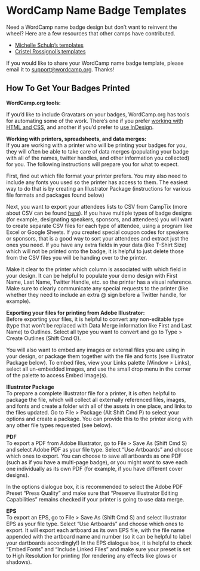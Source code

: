 # WordCamp Name Badge Templates

Need a WordCamp name badge design but don’t want to reinvent the wheel? Here are a few resources that other camps have contributed.

*   [Michelle Schulp’s templates](https://github.com/marktimemedia/WordCamp-Badge-Templates)
*   [Cristel Rossignol’s templates](https://make.wordpress.org/community/2016/11/07/wordcamp-design-kit-producing-assets-and-finding-a/)

If you would like to share your WordCamp name badge template, please email it to support@wordcamp.org. Thanks!

## How To Get Your Badges Printed

**WordCamp.org tools:**

If you’d like to include Gravatars on your badges, WordCamp.org has tools for automating some of the work. There’s one if you prefer [working with HTML and CSS](https://make.wordpress.org/community/handbook/wordcamp-organizer/first-steps/helpful-documents-and-templates/create-wordcamp-badges-with-gravatars/personalized-badges-with-html-css/#respond), and another if you’d prefer to [use InDesign](https://make.wordpress.org/community/handbook/wordcamp-organizer/first-steps/helpful-documents-and-templates/create-wordcamp-badges-with-gravatars/personalized-badges-with-indesign/#respond).

**Working with printers, spreadsheets, and data merges:**  
If you are working with a printer who will be printing your badges for you, they will often be able to take care of data merges (populating your badge with all of the names, twitter handles, and other information you collected) for you. The following instructions will prepare you for what to expect.

First, find out which file format your printer prefers. You may also need to include any fonts you used so the printer has access to them. The easiest way to do that is by creating an Illustrator Package (instructions for various file formats and packages found below)

Next, you want to export your attendees lists to CSV from CampTix (more about CSV can be found [here](https://make.wordpress.org/community/handbook/wordcamp-organizer-handbook/first-steps/helpful-documents-and-templates/create-wordcamp-badges-with-gravatars/personalized-badges-with-indesign/)). If you have multiple types of badge designs (for example, designating speakers, sponsors, and attendees) you will want to create separate CSV files for each type of attendee, using a program like Excel or Google Sheets. If you created special coupon codes for speakers or sponsors, that is a good way to sort your attendees and extract just the ones you need. If you have any extra fields in your data (like T-Shirt Size) which will not be printed onto the badge, it is helpful to just delete those from the CSV files you will be handing over to the printer.

Make it clear to the printer which column is associated with which field in your design. It can be helpful to populate your demo design with First Name, Last Name, Twitter Handle, etc. so the printer has a visual reference. Make sure to clearly communicate any special requests to the printer (like whether they need to include an extra @ sign before a Twitter handle, for example).

**Exporting your files for printing from Adobe Illustrator:**  
Before exporting your files, it is helpful to convert any non-editable type (type that won’t be replaced with Data Merge information like First and Last Name) to Outlines. Select all type you want to convert and go to Type > Create Outlines (Shift Cmd O).

You will also want to embed any images or external files you are using in your design, or package them together with the file and fonts (see Illustrator Package below). To embed files, view your Links palette (Window > Links), select all un-embedded images, and use the small drop menu in the corner of the palette to access Embed Image(s).

**Illustrator Package**  
To prepare a complete Illustrator file for a printer, it is often helpful to package the file, which will collect all externally referenced files, images, and fonts and create a folder with all of the assets in one place, and links to the files updated. Go to File > Package (Alt Shift Cmd P) to select your options and create a package. You can provide this to the printer along with any other file types requested (see below).

**PDF**  
To export a PDF from Adobe Illustrator, go to File > Save As (Shift Cmd S) and select Adobe PDF as your file type. Select “Use Artboards” and choose which ones to export. You can choose to save all artboards as one PDF (such as if you have a multi-page badge), or you might want to save each one individually as its own PDF (for example, if you have different cover designs).

In the options dialogue box, it is recommended to select the Adobe PDF Preset “Press Quality” and make sure that “Preserve Illustrator Editing Capabilities” remains checked if your printer is going to use data merge.

**EPS**  
To export an EPS, go to File > Save As (Shift Cmd S) and select Illustrator EPS as your file type. Select “Use Artboards” and choose which ones to export. It will export each artboard as its own EPS file, with the file name appended with the artboard name and number (so it can be helpful to label your dartboards accordingly!) In the EPS dialogue box, it is helpful to check “Embed Fonts” and “Include Linked Files” and make sure your preset is set to High Resolution for printing (for rendering any effects like glows or shadows).

<!--
*   [To-do](# "To-do")
-->
